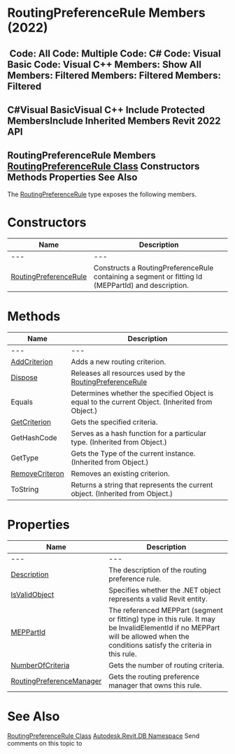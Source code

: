 # RoutingPreferenceRule Members (2022)

﻿
 Code: All Code: Multiple Code: C# Code: Visual Basic Code: Visual C++  Members: Show All Members: Filtered Members: Filtered Members: Filtered   
---  
C#Visual BasicVisual C++
Include Protected MembersInclude Inherited Members
Revit 2022 API  
---  
RoutingPreferenceRule Members  
[RoutingPreferenceRule Class](28dd1a35-5115-c0fb-26e3-7bce14893b89.md "RoutingPreferenceRule Class") Constructors Methods Properties See Also  
---  
The [RoutingPreferenceRule](28dd1a35-5115-c0fb-26e3-7bce14893b89.md "RoutingPreferenceRule Class") type exposes the following members.
# Constructors
| Name | Description |
| --- | --- |
| --- | --- | --- |
| [RoutingPreferenceRule](51df3abb-7b1a-d3cd-5ac7-3f785a53b7d2.md "RoutingPreferenceRule Constructor") | Constructs a RoutingPreferenceRule containing a segment or fitting Id (MEPPartId) and description. |

# Methods
| Name | Description |
| --- | --- |
| --- | --- | --- |
| [AddCriterion](09054272-0631-9169-cc6f-c50fa8254da3.md "AddCriterion Method") | Adds a new routing criterion. |
| [Dispose](42fcd3b4-51db-541a-f6ad-b5614a466fe6.md "Dispose Method") | Releases all resources used by the [RoutingPreferenceRule](28dd1a35-5115-c0fb-26e3-7bce14893b89.md "RoutingPreferenceRule Class") |
| Equals | Determines whether the specified Object is equal to the current Object. (Inherited from Object.) |
| [GetCriterion](e682cffb-e451-b662-ab7f-532d2af3b25a.md "GetCriterion Method") | Gets the specified criteria. |
| GetHashCode | Serves as a hash function for a particular type.  (Inherited from Object.) |
| GetType | Gets the Type of the current instance. (Inherited from Object.) |
| [RemoveCriteron](5526f37d-73a0-5cdf-f72c-5df6012fd9a8.md "RemoveCriteron Method") | Removes an existing criterion. |
| ToString | Returns a string that represents the current object. (Inherited from Object.) |

# Properties
| Name | Description |
| --- | --- |
| --- | --- | --- |
| [Description](34b4905c-6336-3a3b-60d0-0f3dadf0615b.md "Description Property") | The description of the routing preference rule. |
| [IsValidObject](a9ef5672-759c-201a-c1e1-f555d5bab519.md "IsValidObject Property") | Specifies whether the .NET object represents a valid Revit entity. |
| [MEPPartId](030e41b5-abab-6e90-d383-bf18de43c083.md "MEPPartId Property") | The referenced MEPPart (segment or fitting) type in this rule. It may be InvalidElementId if no MEPPart will be allowed when the conditions satisfy the criteria in this rule. |
| [NumberOfCriteria](13ba24cf-2d49-8074-ee2c-26292f0827a4.md "NumberOfCriteria Property") | Gets the number of routing criteria. |
| [RoutingPreferenceManager](e340755c-76a9-019c-2d1e-91a221ec1ef4.md "RoutingPreferenceManager Property") | Gets the routing preference manager that owns this rule. |

# See Also
[RoutingPreferenceRule Class](28dd1a35-5115-c0fb-26e3-7bce14893b89.md "RoutingPreferenceRule Class")
[Autodesk.Revit.DB Namespace](87546ba7-461b-c646-cbb1-2cb8f5bff8b2.md "Autodesk.Revit.DB Namespace")
Send comments on this topic to 